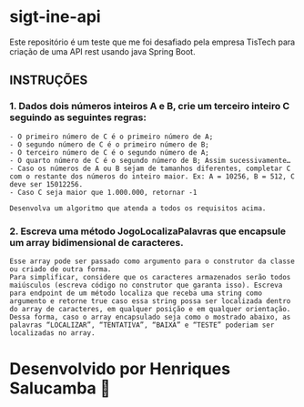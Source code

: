 # sigt-ine-api
Este repositório é um teste que me foi desafiado pela empresa TisTech para criação de uma API rest usando java Spring Boot.

## INSTRUÇÕES


### 1. Dados dois números inteiros A e B, crie um terceiro inteiro C seguindo as seguintes regras:
    - O primeiro número de C é o primeiro número de A;
    - O segundo número de C é o primeiro número de B;
    - O terceiro número de C é o segundo número de A;
    - O quarto número de C é o segundo número de B; Assim sucessivamente…
    - Caso os números de A ou B sejam de tamanhos diferentes, completar C com o restante dos números do inteiro maior. Ex: A = 10256, B = 512, C deve ser 15012256.
    - Caso C seja maior que 1.000.000, retornar -1

    Desenvolva um algoritmo que atenda a todos os requisitos acima.


### 2. Escreva uma método JogoLocalizaPalavras que encapsule um array bidimensional de caracteres.

```
Esse array pode ser passado como argumento para o construtor da classe ou criado de outra forma. 
Para simplificar, considere que os caracteres armazenados serão todos maiúsculos (escreva código no construtor que garanta isso). Escreva para endpoint de um método localiza que receba uma string como argumento e retorne true caso essa string possa ser localizada dentro do array de caracteres, em qualquer posição e em qualquer orientação. Dessa forma, caso o array encapsulado seja como o mostrado abaixo, as palavras “LOCALIZAR”, “TENTATIVA”, “BAIXA” e “TESTE” poderiam ser localizadas no array.
```


<h1>Desenvolvido por Henriques Salucamba 💜</h1>